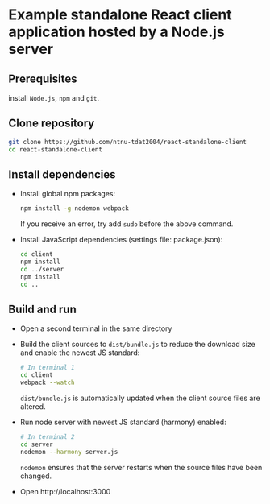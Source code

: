 # Example standalone React client application hosted by a Node.js server

## Prerequisites
install `Node.js`, `npm` and `git`.

## Clone repository
```sh
git clone https://github.com/ntnu-tdat2004/react-standalone-client
cd react-standalone-client
```

## Install dependencies
* Install global npm packages:
  ```sh
  npm install -g nodemon webpack
  ```
  If you receive an error, try add `sudo` before the above command.

* Install JavaScript dependencies (settings file: package.json):
  ```sh
  cd client
  npm install
  cd ../server
  npm install
  cd ..
  ```

## Build and run
*  Open a second terminal in the same directory

* Build the client sources to `dist/bundle.js` to reduce the download size and enable the newest JS standard:
  ```sh
  # In terminal 1
  cd client
  webpack --watch
  ```
  `dist/bundle.js` is automatically updated when the client source files are altered.

* Run node server with newest JS standard (harmony) enabled:
  ```sh
  # In terminal 2
  cd server
  nodemon --harmony server.js
  ```
  `nodemon` ensures that the server restarts when the source files have been changed.

* Open http://localhost:3000
